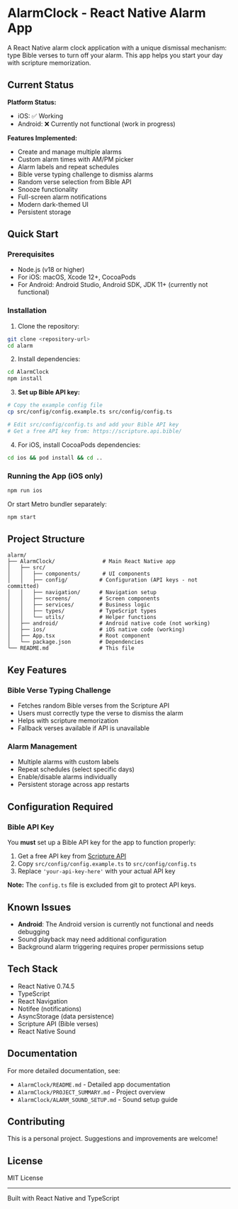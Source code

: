 # AlarmClock - React Native Alarm App

A React Native alarm clock application with a unique dismissal mechanism: type Bible verses to turn off your alarm. This app helps you start your day with scripture memorization.

## Current Status

**Platform Status:**
- iOS: ✅ Working
- Android: ❌ Currently not functional (work in progress)

**Features Implemented:**
- Create and manage multiple alarms
- Custom alarm times with AM/PM picker
- Alarm labels and repeat schedules
- Bible verse typing challenge to dismiss alarms
- Random verse selection from Bible API
- Snooze functionality
- Full-screen alarm notifications
- Modern dark-themed UI
- Persistent storage

## Quick Start

### Prerequisites

- Node.js (v18 or higher)
- For iOS: macOS, Xcode 12+, CocoaPods
- For Android: Android Studio, Android SDK, JDK 11+ (currently not functional)

### Installation

1. Clone the repository:
```bash
git clone <repository-url>
cd alarm
```

2. Install dependencies:
```bash
cd AlarmClock
npm install
```

3. **Set up Bible API key:**
```bash
# Copy the example config file
cp src/config/config.example.ts src/config/config.ts

# Edit src/config/config.ts and add your Bible API key
# Get a free API key from: https://scripture.api.bible/
```

4. For iOS, install CocoaPods dependencies:
```bash
cd ios && pod install && cd ..
```

### Running the App (iOS only)

```bash
npm run ios
```

Or start Metro bundler separately:
```bash
npm start
```

## Project Structure

```
alarm/
├── AlarmClock/               # Main React Native app
│   ├── src/
│   │   ├── components/       # UI components
│   │   ├── config/          # Configuration (API keys - not committed)
│   │   ├── navigation/      # Navigation setup
│   │   ├── screens/         # Screen components
│   │   ├── services/        # Business logic
│   │   ├── types/           # TypeScript types
│   │   └── utils/           # Helper functions
│   ├── android/             # Android native code (not working)
│   ├── ios/                 # iOS native code (working)
│   ├── App.tsx              # Root component
│   └── package.json         # Dependencies
└── README.md                # This file
```

## Key Features

### Bible Verse Typing Challenge
- Fetches random Bible verses from the Scripture API
- Users must correctly type the verse to dismiss the alarm
- Helps with scripture memorization
- Fallback verses available if API is unavailable

### Alarm Management
- Multiple alarms with custom labels
- Repeat schedules (select specific days)
- Enable/disable alarms individually
- Persistent storage across app restarts

## Configuration Required

### Bible API Key
You **must** set up a Bible API key for the app to function properly:

1. Get a free API key from [Scripture API](https://scripture.api.bible/)
2. Copy `src/config/config.example.ts` to `src/config/config.ts`
3. Replace `'your-api-key-here'` with your actual API key

**Note:** The `config.ts` file is excluded from git to protect API keys.

## Known Issues

- **Android**: The Android version is currently not functional and needs debugging
- Sound playback may need additional configuration
- Background alarm triggering requires proper permissions setup

## Tech Stack

- React Native 0.74.5
- TypeScript
- React Navigation
- Notifee (notifications)
- AsyncStorage (data persistence)
- Scripture API (Bible verses)
- React Native Sound

## Documentation

For more detailed documentation, see:
- `AlarmClock/README.md` - Detailed app documentation
- `AlarmClock/PROJECT_SUMMARY.md` - Project overview
- `AlarmClock/ALARM_SOUND_SETUP.md` - Sound setup guide

## Contributing

This is a personal project. Suggestions and improvements are welcome!

## License

MIT License

---

Built with React Native and TypeScript
